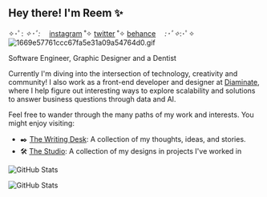 ## Hey there! I'm Reem ✨

<!--
**reunicorn1/reunicorn1** is a ✨ _special_ ✨ repository because its `README.md` 
(this file) appears on your
 GitHub profile.

Here are some ideas to get you started:

- 🔭 I’m currently working on ...
- 🌱 I’m currently learning ...
- 👯 I’m looking to collaborate on ...
- 🤔 I’m looking for help with ...
- 💬 Ask me about ...
- 📫 How to reach me: ...me
- 😄 Pronouns: ...
- ⚡ Fun fact: ...
-->
<!-- markdownlint-disable-file MD013 -->
<!-- In order to control the line length so I don't cut sentences half way, I disabled MD013 rule -->
✧･ﾟ: *✧･ﾟ:* 　[instagram](https://instagram.com/reesdiaries) ˚✧  [twitter](https://twitter.com/iReOsama1) ˚✧  [behance](https://www.behance.net/reosama/projects/)　 *:･ﾟ✧*:･ﾟ✧
![1669e57761ccc67fa5e31a09a54764d0.gif](https://i.postimg.cc/vHPkp1dr/1669e57761ccc67fa5e31a09a54764d0.gif)

Software Engineer, Graphic Designer and a Dentist

Currently I'm diving into the intersection of technology, creativity and community! I also work as a front-end developer and designer at [Diaminate](https://diaminate.com), where I help figure out interesting ways to explore scalability and solutions to answer business questions through data and AI.

Feel free to wander through the many paths of my work and interests. You might enjoy visiting:

- ✒️  [The Writing Desk](https://medium.com/@ibiscuit168): A collection of my thoughts, ideas, and stories.
- 🛠️ [The Studio](https://www.behance.net/reosama/projects): A collection of my designs in projects I've worked in

![GitHub Stats](https://github-readme-streak-stats.herokuapp.com/?user=reunicorn1&theme=gotham&hide_border=true)

![GitHub Stats](https://github-readme-stats.vercel.app/api?username=reunicorn1&theme=gotham&show_icons=true&hide_border=true&count_private=true)
<!-- markdownlint-restore -->

